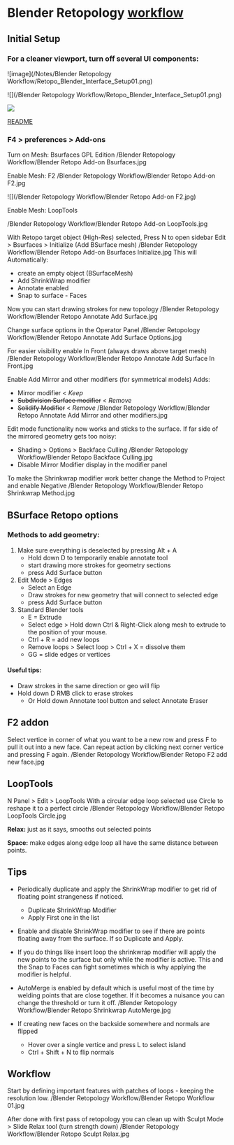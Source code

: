 # Blender Retopology [workflow](https://www.youtube.com/watch?v=X2GNyEUvpD4)
## Initial Setup
### For a cleaner viewport, turn off several UI components:
![image](/Notes/Blender Retopology Workflow/Retopo_Blender_Interface_Setup01.png)

![](/Blender Retopology Workflow/Retopo_Blender_Interface_Setup01.png)

![](https://rgbxyz.github.io/Notes/Blender%20Retopology%20Workflow/Retopo_Blender_Interface_Setup01.png)

[README](README.md)

### F4 > preferences > Add-ons
Turn on Mesh: Bsurfaces GPL Edition
/Blender Retopology Workflow/Blender Retopo Add-on Bsurfaces.jpg

Enable Mesh: F2
/Blender Retopology Workflow/Blender Retopo Add-on F2.jpg

![](/Blender Retopology Workflow/Blender Retopo Add-on F2.jpg)

Enable Mesh: LoopTools

/Blender Retopology Workflow/Blender Retopo Add-on LoopTools.jpg

With Retopo target object (High-Res) selected, Press N to open sidebar Edit > Bsurfaces > Initialize (Add BSurface mesh)
/Blender Retopology Workflow/Blender Retopo Add-on Bsurfaces Initialize.jpg
This will Automatically:
* create an empty object (BSurfaceMesh)
* Add ShrinkWrap modifier
* Annotate enabled
* Snap to surface - Faces

Now you can start drawing strokes for new topology
/Blender Retopology Workflow/Blender Retopo Annotate Add Surface.jpg

Change surface options in the Operator Panel
/Blender Retopology Workflow/Blender Retopo Annotate Add Surface Options.jpg

For easier visibility enable In Front (always draws above target mesh)
/Blender Retopology Workflow/Blender Retopo Annotate Add Surface In Front.jpg

Enable Add Mirror and other modifiers (for symmetrical models) Adds:
* Mirror modifier < *Keep*
* ~~Subdivision Surface modifier~~ < *Remove*
* ~~Solidify Modifier~~ < *Remove*
/Blender Retopology Workflow/Blender Retopo Annotate Add Mirror and other modifiers.jpg

Edit mode functionality now works and sticks to the surface.
If far side of the mirrored geometry gets too noisy:
* Shading > Options > Backface Culling
/Blender Retopology Workflow/Blender Retopo Backface Culling.jpg
* Disable Mirror Modifier display in the modifier panel

To make the Shrinkwrap modifier work better change the Method to Project and enable Negative
/Blender Retopology Workflow/Blender Retopo Shrinkwrap Method.jpg

## BSurface Retopo options
### Methods to add geometry:
1. Make sure everything is deselected by pressing Alt + A
	* Hold down D to temporarily enable annotate tool
	* start drawing more strokes for geometry sections 
	* press Add Surface button
2. Edit Mode > Edges
	* Select an Edge
	* Draw strokes for new geometry that will connect to selected edge
	* press Add Surface button
3. Standard Blender tools
	* E = Extrude
	* Select edge > Hold down Ctrl & Right-Click along mesh to extrude to the position of your mouse.	
	* Ctrl + R = add new loops
	* Remove loops > Select loop > Ctrl + X = dissolve them
	* GG = slide edges or vertices

#### Useful tips:
* Draw strokes in the same direction or geo will flip
* Hold down D RMB click to erase strokes
	* Or Hold down Annotate tool button and select Annotate Eraser

## F2 addon
Select vertice in corner of what you want to be a new row and press F to pull it out into a new face. Can repeat action by clicking next corner vertice and pressing F again.
/Blender Retopology Workflow/Blender Retopo F2 add new face.jpg

## LoopTools
N Panel > Edit > LoopTools
With a circular edge loop selected use Circle to reshape it to a perfect circle
/Blender Retopology Workflow/Blender Retopo LoopTools Circle.jpg

**Relax:** just as it says, smooths out selected points

**Space:** make edges along edge loop all have the same distance between points.

## Tips
* Periodically duplicate and apply the ShrinkWrap modifier to get rid of floating point strangeness if noticed.
	* Duplicate ShrinkWrap Modifier
	* Apply First one in the list

* Enable and disable ShrinkWrap modifier to see if there are points floating away from the surface. If so Duplicate and Apply.

* If you do things like insert loop the shrinkwrap modifier will apply the new points to the surface but only while the modifier is active. This and the Snap to Faces can fight sometimes which is why applying the modifier is helpful.

* AutoMerge is enabled by default which is useful most of the time by welding points that are close together. If it becomes a nuisance you can change the threshold or turn it off. 
/Blender Retopology Workflow/Blender Retopo Shrinkwrap AutoMerge.jpg

* If creating new faces on the backside somewhere and normals are flipped
	* Hover over a single vertice and press L to select island
	* Ctrl + Shift + N to flip normals
## Workflow
Start by defining important features with patches of loops - keeping the resolution low.
/Blender Retopology Workflow/Blender Retopo Workflow 01.jpg

After done with first pass of retopology you can clean up with Sculpt Mode > Slide Relax tool (turn strength down)
/Blender Retopology Workflow/Blender Retopo Sculpt Relax.jpg














